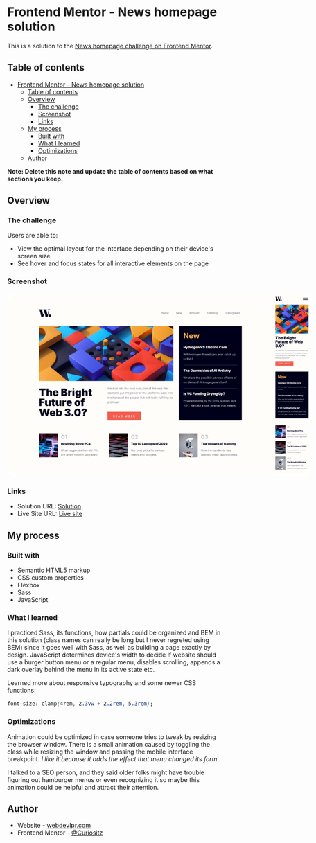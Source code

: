 # Frontend Mentor - News homepage solution

This is a solution to the [News homepage challenge on Frontend Mentor](https://www.frontendmentor.io/challenges/news-homepage-H6SWTa1MFl).

## Table of contents

- [Frontend Mentor - News homepage solution](#frontend-mentor---news-homepage-solution)
  - [Table of contents](#table-of-contents)
  - [Overview](#overview)
    - [The challenge](#the-challenge)
    - [Screenshot](#screenshot)
    - [Links](#links)
  - [My process](#my-process)
    - [Built with](#built-with)
    - [What I learned](#what-i-learned)
    - [Optimizations](#optimizations)
  - [Author](#author)

**Note: Delete this note and update the table of contents based on what sections you keep.**

## Overview

### The challenge

Users are able to:

- View the optimal layout for the interface depending on their device's screen size
- See hover and focus states for all interactive elements on the page

### Screenshot

<img src="./news-homepage-screenshot.png" style="border-radius: 15px; max-width: 700px">

### Links

- Solution URL: [Solution](https://www.frontendmentor.io/solutions/responsive-newspaper-homepage-with-sass-and-flexbox-Gv8R58_31L)
- Live Site URL: [Live site](https://marijanasevo.github.io/news-homepage/)

## My process

### Built with

- Semantic HTML5 markup
- CSS custom properties
- Flexbox
- Sass
- JavaScript

### What I learned

I practiced Sass, its functions, how partials could be organized and BEM in this solution (class names can really be long but I never regreted using BEM) since it goes well with Sass, as well as building a page exactly by design. JavaScript determines device's width to decide if website should use a burger button menu or a regular menu, disables scrolling, appends a dark overlay behind the menu in its active state etc. 

Learned more about responsive typography and some newer CSS functions: 
```css
font-size: clamp(4rem, 2.3vw + 2.2rem, 5.3rem);
```

### Optimizations

Animation could be optimized in case someone tries to tweak by resizing the browser window. There is a small animation caused by toggling the class while resizing the window and passing the mobile interface breakpoint. _I like it because it adds the effect that menu changed its form._ 

I talked to a SEO person, and they said older folks might have trouble figuring out hamburger menus or even recognizing it so maybe this animation could be helpful and attract their attention.


## Author

- Website - [webdevlpr.com](https://webdevlpr.com/)
- Frontend Mentor - [@Curiositz](https://www.frontendmentor.io/profile/Curiositz)
